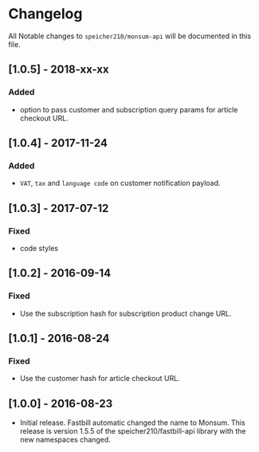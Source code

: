 # Changelog

All Notable changes to `speicher210/monsum-api` will be documented in this file.

## [1.0.5] - 2018-xx-xx

### Added

- option to pass customer and subscription query params for article checkout URL.

## [1.0.4] - 2017-11-24

### Added

- `VAT`, `tax` and `language code` on customer notification payload.

## [1.0.3] - 2017-07-12

### Fixed

- code styles

## [1.0.2] - 2016-09-14

### Fixed

- Use the subscription hash for subscription product change URL.

## [1.0.1] - 2016-08-24

### Fixed

- Use the customer hash for article checkout URL.

## [1.0.0] - 2016-08-23

- Initial release. Fastbill automatic changed the name to Monsum. This release is version 1.5.5 of the speicher210/fastbill-api library with the new namespaces changed.